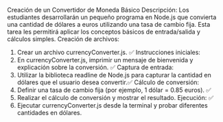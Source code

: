 Creación de un Convertidor de Moneda Básico
Descripción: Los estudiantes desarrollarán un pequeño programa en Node.js que convierta una cantidad de dólares a euros utilizando una tasa de cambio fija. Esta tarea les permitirá aplicar los conceptos básicos de entrada/salida y cálculos simples.
Creación de archivos:
1. 	Crear un archivo currencyConverter.js. ✅
Instrucciones iniciales:
2. 	En currencyConverter.js, imprimir un mensaje de bienvenida y explicación sobre la conversión. ✅
Captura de entrada:
3.	Utilizar la biblioteca readline de Node.js para capturar la cantidad en dólares que el usuario desea convertir.✅
Cálculo de conversión:
4.	Definir una tasa de cambio fija (por ejemplo, 1 dólar = 0.85 euros). ✅
5.	Realizar el cálculo de conversión y mostrar el resultado.
Ejecución: ✅
6.	Ejecutar currencyConverter.js desde la terminal y probar diferentes cantidades en dólares.
